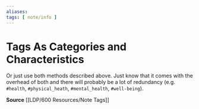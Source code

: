 ```yaml
---
aliases: 
tags: [ note/info ]
---
```

# Tags As Categories and Characteristics
Or just use both methods described above. Just know that it comes with the overhead of both and there will probably be a lot of redundancy (e.g. `#health`, `#physical_heath`, `#mental_health`, `#well-being`).

**Source**
[[LDP/600 Resources/Note Tags]]